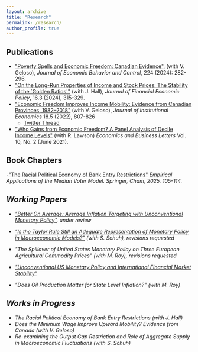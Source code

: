 ```yaml
---
layout: archive
title: "Research"
permalink: /research/
author_profile: true
---
```


## Publications 
- ["Poverty Spells and Economic Freedom: Canadian Evidence"](https://www.sciencedirect.com/science/article/pii/S0167268124002117?dgcid=author), (with V. Geloso), <i>Journal of Economic Behavior and Control</i>, 224 (2024): 282-296.
- ["On the Long-Run Properties of Income and Stock Prices: The Stability of the `Golden Ratios'"](https://www.emerald.com/insight/content/doi/10.1108/JFEP-12-2023-0388/full/html) (with J. Hall), <i>Journal of Financial Economic Policy</i>, 16.3 (2024), 315-329.
- ["Economic Freedom Improves Income Mobility: Evidence from Canadian Provinces, 1982–2018"](https://www.cambridge.org/core/journals/journal-of-institutional-economics/article/economic-freedom-improves-income-mobility-evidence-from-canadian-provinces-19822018/01BC8700CF6897480369F0BBB9BA8F97) (with V. Geloso), <i>Journal of Institutional Economics</i> 18.5 (2022), 807-826
    - [Twitter Thread](https://twitter.com/VincentGeloso/status/1409530926896402439?s=20)
- ["Who Gains from Economic Freedom? A Panel Analysis of Decile Income Levels"](https://reunido.uniovi.es/index.php/EBL/article/view/15513) (with R. Lawson) <i>Economics and Business Letters</i> Vol. 10, No. 2 (June 2021).

## Book Chapters
-["The Racial Political Economy of Bank Entry Restrictions"](https://link.springer.com/chapter/10.1007/978-3-031-87179-5_6) <i> Empirical Applications of the Median Voter Model. <i> Springer, Cham, 2025. 105-114. 



## Working Papers
- ["Better On Average: Average Inflation Targeting with Unconventional Monetary Policy"](/files/Better_On_Average.pdf), under review

- ["Is the Taylor Rule Still an Adequate Representation of Monetary Policy in Macroeconomic Models?"](/files/Taylor_Rule.pdf) (with S. Schuh), revisions requested
- "The Spillover of United States Monetary Policy on Three European Agricultural Commodity Prices" (with M. Roy), revisions requested
- ["Unconventional US Monetary Policy and International Financial Market Stability"](/files/finstab.pdf)
- "Does Oil Production Matter for State Level Inflation?" (with M. Roy)



## Works in Progress 
- The Racial Political Economy of Bank Entry Restrictions (with J. Hall)
- Does the Minimum Wage Improve Upward Mobility? Evidence from Canada (with V. Geloso)
- Re-examining the Output Gap Restriction and Role of Aggregate Supply in Macroeconomic Fluctuations (with S. Schuh)



